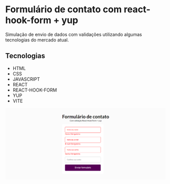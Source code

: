 # Formulário de contato com react-hook-form + yup

Simulação de envio de dados com validações utilizando algumas tecnologias do mercado atual.

## Tecnologias
* HTML
* CSS
* JAVASCRIPT
* REACT
* REACT-HOOK-FORM
* YUP
* VITE

![enter image description here](https://github.com/wesleycsv/form-react-hook-yup/blob/main/Print.png?raw=true)
